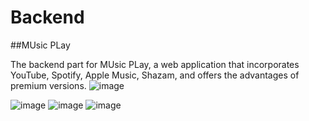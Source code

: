 # Backend


##MUsic PLay 

The backend part for MUsic PLay, a web application that incorporates YouTube, Spotify, Apple Music, Shazam, and offers the advantages of premium versions.
![image](https://github.com/IordanIonut/MUsic-PLay-Backend/assets/81248387/679e1f84-4a55-4e3f-95ef-b0154fcd532e)

![image](https://github.com/IordanIonut/MUsic-PLay-Backend/assets/81248387/47cdb59e-83ac-4913-b7ef-8a1b3d097d78)
![image](https://github.com/IordanIonut/MUsic-PLay-Backend/assets/81248387/5ac38d4b-3072-4d71-9345-cd1cf7bf7a80)
![image](https://github.com/IordanIonut/MUsic-PLay-Backend/assets/81248387/e39f47b9-a673-4483-8373-477e4b3e9958)
